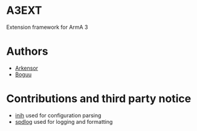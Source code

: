 # A3EXT
Extension framework for ArmA 3

# Authors
- [Arkensor](https://github.com/Arkensor)
- [Boguu](https://github.com/BoGuu)

# Contributions and third party notice
- [inih](https://github.com/benhoyt/inih) used for configuration parsing
- [spdlog](https://github.com/gabime/spdlog) used for logging and formatting
